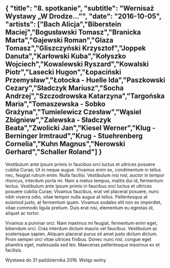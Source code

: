 {
  "title": "8. spotkanie",
  "subtitle": "Wernisaż Wystawy „W Drodze...”",
  "date": "2016-10-05",
  "artists": ["Bach Alicja","Biberstein Maciej","Bogusławski Tomasz","Branicka Marta","Gajewski Roman","Glaza Tomasz","Gliszczyński Krzysztof","Joppek Danuta","Karłowski Kuba","Kołyszko Wojciech","Kowalewski Ryszard","Kowalski Piotr","Lasecki Hugon","Łopaciński Przemysław","Łotocka - Huelle Ida","Paszkowski Cezary","Sładczyk Mariusz","Socha Andrzej","Szczodrowska Katarzyna","Targońska Maria","Tomaszewska - Sobko Grażyna","Tumielewicz Czesław","Wąsiel Zbigniew","Zalewska - Sładczyk Beata","Zwolicki Jan","Kiesel Werner","Klug - Berninger Irmtraud","Krug - Stuehrenberg Cornelia","Kuhn Magnus","Nerowski Gerhard","Schaller Roland"]
}
---
Vestibulum ante ipsum primis in faucibus orci luctus et ultrices posuere cubilia Curae; Ut in neque augue. Vivamus enim ex, condimentum in tellus nec, feugiat rutrum enim. Nulla facilisi. Vestibulum nisi nisl, auctor in tempor rhoncus, interdum porta mi. Nam a metus tempus, mattis dui id, fermentum lectus. Vestibulum ante ipsum primis in faucibus orci luctus et ultrices posuere cubilia Curae; Vivamus faucibus, erat vel placerat posuere, nunc nibh viverra odio, vitae tempor nulla augue at tellus. Pellentesque at euismod justo, at fermentum quam. Vivamus sodales elit non ex imperdiet, vitae commodo ligula pretium. Duis erat nisi, elementum eu egestas id, aliquet ac tortor.

Vivamus a pulvinar orci. Nam maximus mi feugiat, fermentum enim eget, bibendum orci. Cras interdum dictum mauris vel faucibus. Vestibulum ac scelerisque sapien. Aliquam placerat purus sit amet justo dictum dictum. Proin semper orci vitae ultrices finibus. Donec nunc nisl, congue eget pharetra eget, malesuada sed leo. Maecenas pellentesque maximus ex et facilisis.

Wystawa do 31 października 2016.
Wstęp wolny